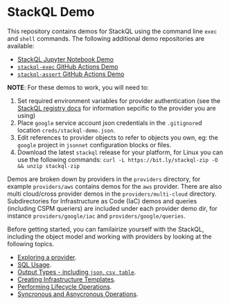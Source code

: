 # StackQL Demo

This repository contains demos for StackQL using the command line `exec` and `shell` commands.  The following additional demo repositories are available:  

- [StackQL Jupyter Notebook Demo](https://github.com/stackql/stackql-jupyter-demo)
- [`stackql-exec` GitHub Actions Demo](https://github.com/stackql/stackql-exec)
- [`stackql-assert` GitHub Actions Demo](https://github.com/stackql/stackql-assert)

**NOTE**: For these demos to work, you will need to:

1. Set required environment variables for provider authentication (see the [StackQL registry docs](https://registry.stackql.io/) for information sepcific to the provider you are using)
2. Place `google` service account json credentials in the `.gitignore`d location `creds/stackql-demo.json`.
3. Edit references to provider objects to refer to objects you own, eg: the `google` project in `jsonnet` configuration blocks or files.
4. Download the latest `stackql` release for your platform, for Linux you can use the following commands: `curl -L https://bit.ly/stackql-zip -O && unzip stackql-zip`

Demos are broken down by providers in the `providers` directory, for example `providers/aws` contains demos for the `aws` provider.  There are also multi cloud/cross provider demos in the `providers/multi-cloud` directory.  Subdirectories for Infrastructure as Code (IaC) demos and queries (including CSPM queriers) are included under each provider demo dir, for instance `providers/google/iac` and `providers/google/queries`.  

Before getting started, you can familairize yourself with the StackQL, including the object model and working with providers by looking at the following topics.

- [Exploring a provider](docs/discovery.md).
- [SQL Usage](docs/sql_usage.md).
- [Output Types - including `json`, `csv`, `table`](docs/outputs.md).
- [Creating Infrastructure Templates](docs/infra_templates.md).
- [Performing Lifecycle Operations](docs/lifecycle_ops.md).
- [Syncronous and Asnycronous Operations](docs/sync_async.md).